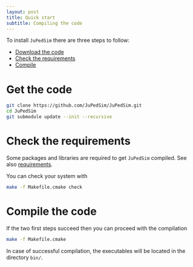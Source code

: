 ```yaml
---
layout: post
title: Quick start
subtitle: Compiling the code
---
```


To install `JuPedSim` there are three steps to follow: 

- [Download the code](#get-the-code) 
- [Check the requirements](#check-the-requirements)
- [Compile](#compile-the-code)




# Get the code

```bash
git clone https://github.com/JuPedSim/JuPedSim.git
cd JuPedSim
git submodule update --init --recursive
```

# Check the requirements 
Some packages and libraries are required to get `JuPedSim` compiled. See also [requirements](/2016-11-03-Requirements).

You can check your system with 

```bash 
make -f Makefile.cmake check
```

# Compile the code

If the two first steps succeed then you can proceed with the compilation 

```bash 
make -f Makefile.cmake
```

In case of successful compilation,  the executables will be located in the directory `bin/`.
